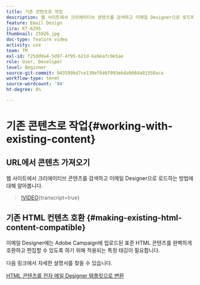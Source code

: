 ```yaml
---
title: 기존 콘텐츠로 작업
description: 웹 사이트에서 크리에이티브 콘텐츠를 검색하고 이메일 Designer으로 로드하는 방법에 대해 알아봅니다.
feature: Email Design
jira: KT-6295
thumbnail: 25926.jpg
doc-type: feature video
activity: use
team: TM
exl-id: f25dd9a4-5d97-4f95-b21d-6a9eafc9e5ae
role: User, Developer
level: Beginner
source-git-commit: 943599bd7ce139ef846f093ebda9084a91550aca
workflow-type: tm+mt
source-wordcount: '94'
ht-degree: 8%

---
```


# 기존 콘텐츠로 작업{#working-with-existing-content}

## URL에서 콘텐츠 가져오기

웹 사이트에서 크리에이티브 콘텐츠를 검색하고 이메일 Designer으로 로드하는 방법에 대해 알아봅니다.

>[!VIDEO](https://video.tv.adobe.com/v/25926?learn=on){transcript=true}

## 기존 HTML 컨텐츠 호환 {#making-existing-html-content-compatible}

이메일 Designer에는 Adobe Campaign에 업로드된 표준 HTML 콘텐츠를 완벽하게 호환하고 편집할 수 있도록 하기 위해 적용되는 특정 태깅이 필요합니다.

다음 링크에서 자세한 설명서를 찾을 수 있습니다.

[HTML 콘텐츠를 전자 메일 Designer 템플릿으로 변환](https://experienceleague.adobe.com/docs/campaign-standard/using/designing-content/building-email-content/using-existing-content.html?lang=en)
